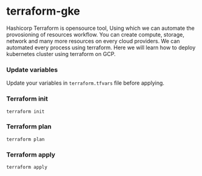 # terraform-gke

Hashicorp Terraform is opensource tool, Using which we can automate the provosioning of resources workflow. You can create compute, storage, network and many more resources on every cloud providers. We can automated every process using terraform. Here we will learn how to deploy kubernetes cluster using terraform on GCP.

### Update variables
Update your variables in `terraform.tfvars` file before applying.

### Terraform init
```
terraform init
```

### Terraform plan
```
terraform plan
```

### Terraform apply
```
terraform apply
```
